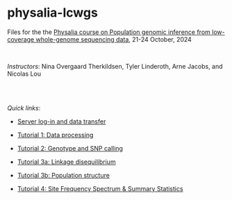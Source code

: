 # physalia-lcwgs
Files for the the [Physalia course on Population genomic inference from low-coverage whole-genome sequencing data](https://www.physalia-courses.org/courses-workshops/course64/), 21-24 October, 2024

<br>

*Instructors*:
Nina Overgaard Therkildsen, Tyler Linderoth, Arne Jacobs, and Nicolas Lou

<br>
<br>

*Quick links*:

* [Server log-in and data transfer](https://github.com/nt246/physalia-lcwgs/blob/main/connection_to_server_2023.pdf)

* [Tutorial 1: Data processing](https://github.com/nt246/physalia-lcwgs/blob/main/day_1/markdowns/data_processing.md)

* [Tutorial 2: Genotype and SNP calling](https://github.com/nt246/physalia-lcwgs/blob/main/day_2/markdowns/00_introduction_v2.md)

* [Tutorial 3a: Linkage disequilibrium](https://github.com/nt246/physalia-lcwgs/blob/main/day_3/markdowns/ld.md)

* [Tutorial 3b: Population structure](https://github.com/nt246/physalia-lcwgs/blob/main/day_3/markdowns/day3_PCA_Admixture_practicals.md)

* [Tutorial 4: Site Frequency Spectrum & Summary Statistics](https://github.com/nt246/physalia-lcwgs/blob/main/day_4/markdowns/sfs_summary_stats.md)



